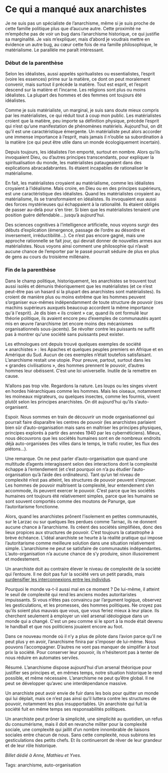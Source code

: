# Ce qui a manqué aux anarchistes

Je ne suis pas un spécialiste de l’anarchisme, même si je suis proche de cette famille politique plus que d’aucune autre. Cette proximité ne m’empêche pas de voir un bug dans l’anarchisme historique, ce qui justifie sa marginalité. Je vais m’expliquer, mais d’abord je voudrais mettre en évidence un autre bug, au cœur cette fois de ma famille philosophique, le matérialisme. Le parallèle me paraît intéressant.

### Début de la parenthèse

Selon les idéalistes, aussi appelés spiritualistes ou essentialistes, l’esprit (voire les essences) prime sur la matière, ce dont on peut moralement convenir, mais surtout il précède la matière. Tout est esprit, et l’esprit descend sur la matière et l’incarne. Les religions sont plus ou moins idéalistes. La plupart des hommes et des femmes ont toujours été idéalistes.

Comme je suis matérialiste, un marginal, je suis sans doute mieux compris par les matérialistes, ce qui réduit tout à coup mon public. Les matérialistes croient que la matière, peu importe sa définition physique, précède l’esprit qui n’est qu’une manifestation de phénomènes matériels. Aujourd’hui, on dit qu’il est une caractéristique émergente. Un matérialiste peut alors accorder une immense importance à l’esprit, mais jamais il n’oublie sa subordination à la matière (ce qui peut être utile dans un monde écologiquement incertain).

Depuis toujours, les idéalistes l’on emporté, surtout en nombre. Alors qu’ils invoquaient Dieu, ou d’autres principes transcendants, pour expliquer la spiritualisation du monde, les matérialistes pataugeaient dans des explications abracadabrantes. Ils étaient incapables de rationaliser le matérialisme.

En fait, les matérialistes croyaient au matérialisme, comme les idéalistes croyaient à l’idéalisme. Mais croire, en Dieu ou en des principes supérieurs, est une caractéristique des idéalistes. Quand les matérialistes croyaient au matérialisme, ils se transformaient en idéalistes. Ils invoquaient eux aussi des forces mystérieuses qui échappaient à la rationalité. Ils étaient obligés de passer au-delà pour s’en tirer. Si bien que les matérialistes tenaient une position guère défendable… jusqu’à aujourd’hui.

Des sciences cognitives à l’intelligence artificielle, nous voyons surgir des débuts d’explication (émergence, passage de l’ordre au désordre et inversement, irréductibilité…). Ce n’est pas encore gagné, mais une approche rationnelle se fait jour, qui devrait donner de nouvelles armes aux matérialistes. Nous voyons ainsi comment une philosophie qui n’avait aucune chance de l’emporter par le passé pourrait séduire de plus en plus de gens au cours du troisième millénaire.

### Fin de la parenthèse

Dans le champ politique, historiquement, les anarchistes se trouvent tout aussi isolés et démunis théoriquement que les matérialistes (et ce n’est peut-être pas un hasard si la plupart des anarchistes sont matérialistes). Ils croient de manière plus ou moins extrême que les hommes peuvent s’organiser eux-mêmes indépendamment de toute structure de pouvoir (ces machins supérieurs auxquels beaucoup accordent la même importance qu'à l'esprit). Je dis bien « ils croient » car, quand ils ont formulé leur théorie politique, ils avaient encore peu d’exemples de communautés ayant mis en œuvre l’anarchisme (et encore moins des mécanismes organisationnels sous-jacents). Se révolter contre les puissants ne suffit pas à montrer qu'une société sans puissants peut exister.

Les ethnologues ont depuis trouvé quelques exemples de société « anarchistes » : les Apaches et quelques peuples premiers en Afrique et en Amérique du Sud. Aucun de ces exemples n’était toutefois satisfaisant. L’anarchisme restait une utopie. Pour preuve, partout, surtout dans les « grandes civilisations », des hommes prennent le pouvoir, d’autres hommes leur obéissent. C’est une loi universelle. Inutile de la remettre en cause.

N’allons pas trop vite. Regardons la nature. Les loups ou les singes vivent en hordes hiérarchiques comme les hommes. Mais les oiseaux, notamment les moineaux migrateurs, ou quelques insectes, comme les fourmis, vivent plutôt selon les principes anarchistes. On dit aujourd’hui qu’ils s’auto-organisent.

Espoir. Nous sommes en train de découvrir un mode organisationnel qui pourrait faire disparaître les centres de pouvoir (les anarchistes parlaient bien sûr d’auto-organisation mais sans en maîtriser les principes physiques, principes explorés à partir des années 1940 par les cybernéticiens). Mieux, nous découvrons que les sociétés humaines sont en de nombreux endroits déjà auto-organisées (les villes dans le temps, le trafic routier, les flux des piétons...).

Une remarque. On ne peut parler d’auto-organisation que quand une multitude d’agents interagissent selon des interactions dont la complexité échappe à l’entendement (et c’est pourquoi on n’a pu étudier l’auto-organisation qu’à l’aide des ordinateurs). Tant qu’un tel niveau de complexité n’est pas atteint, les structures de pouvoir peuvent s’imposer. Les hommes de pouvoir maîtrisent la complexité, leur entendement s’en accommode, ils peuvent exercer le pouvoir. C’est parce que les sociétés humaines ont toujours été relativement simples, parce que les humains se sont souvent comportés comme des moutons de Panurge, que l’autoritarisme fonctionne.

Alors, quand les anarchistes prônent l’isolement en petites communautés, sur le Larzac ou sur quelques îles perdues comme Tarnac, ils ne donnent aucune chance à l’anarchisme. Ils créent des sociétés simplifiées, donc des lieux propices aux structures de pouvoir. C’est toujours la catastrophe à brève échéance. L’idéal anarchiste se heurte à la réalité pratique qui impose l’autoritarisme comme meilleure solution dans une situation relativement simple. L’anarchisme ne peut se satisfaire de communautés indépendantes. L’auto-organisation n’a aucune chance de s’y produire, sinon illusoirement et modestement.

Un anarchiste doit au contraire élever le niveau de complexité de la société qui l’entoure. Il ne doit pas fuir la société vers un petit paradis, mais [surdensifier les interconnexions entre les individus](http://blog.tcrouzet.com/2010/05/08/la-liberte-le-lien/).

Pourquoi le monde va-t-il aussi mal en ce moment ? De lui-même, il atteint le seuil de complexité qui rend les anciens modes autoritaristes impuissants. Si vous n’êtes pas convaincu par l’argument logique, observez les gesticulations, et les promesses, des hommes politiques. Ne croyez pas qu’ils soient plus mauvais que vous, que vous feriez mieux à leur place. Ils cherchent seulement à employer un vieil arsenal idéologique dans un monde qui a changé. C'est un peu comme si le sport à la mode était devenu le handball et que nos politiciens jouaient encore au foot.

Dans ce nouveau monde où il n’y a plus de pilote dans l’avion parce qu’il ne peut plus y en avoir, l’anarchisme finira par s’imposer de lui-même. Nous pouvons l’accompagner. D’autres ne vont pas manquer de simplifier à tout prix la société. Pour conserver leur pouvoir, ils n’hésiteront pas à tenter de nous réduire en automates serviles.

Résumé. L’anarchisme dispose aujourd’hui d’un arsenal théorique pour justifier ses principes et, en mêmes temps, notre situation historique le rend possible, et même nécessaire. L’anarchisme ne peut qu’être global. Il ne peut se développer qu’avec une interdépendance massive.

Un anarchiste peut avoir envie de fuir dans les bois pour quitter un monde qui lui déplait, mais ce n’est pas ainsi qu’il luttera contre les structures de pouvoir, notamment les plus insupportables. Un anarchiste qui fuit la société fuit en même temps ses responsabilités politiques.

Un anarchiste peut prôner la simplicité, une simplicité au quotidien, un refus du consumérisme, mais il doit en revanche militer pour la complexité sociale, une complexité qui jaillit d’un nombre innombrable de liaisons sociales entre chacun de nous. Sans cette complexité, nous subirons les gesticulations des petits chefs. Et ils continueront de rêver de leur grandeur et de leur rôle historique.

*Billet dédié à Anne, Mathieu et Yves.*

Tags: anarchisme, auto-organisation